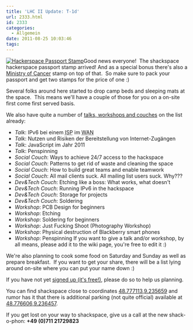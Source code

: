```yaml
---
title: 'LHC II Update: T-1d'
url: 2333.html
id: 2333
categories:
  - Allgemein
date: 2011-08-25 10:03:46
tags:
---
```


[![](https://blog.shackspace.de/wp-content/uploads/2011/08/IMG_20110825_093643-150x150.jpg "Hackerspace Passport Stamp")](https://blog.shackspace.de/wp-content/uploads/2011/08/IMG_20110825_093643.jpg)Good news everyone!  The shackspace hackerspace passport stamp arrived! And as a special bonus there's also a [Ministry of Cancer](https://blog.shackspace.de/wiki/doku.php?id=ministry:cancer) stamp on top of that.  So make sure to pack your passport and get two stamps for the price of one :)

Several folks around here started to drop camp beds and sleeping mats at the space.  This means we'll have a couple of those for you on a on-site first come first served basis.

We also have quite a number of [talks, workshops and couches](https://blog.shackspace.de/wiki/doku.php?id=event:lhc-ii:talks_workshops) on the list already:

*   _Talk_: IPv6 bei einem <acronym title="Internet Service Provider">ISP</acronym> im <acronym title="Wide Area Network">WAN</acronym>
*   _Talk_: Nutzen und Risiken der Bereitstellung von Internet-Zugängen
*   _Talk_: JavaScript im Jahr 2011
*   _Talk_: Penspinning
*   _Social Couch_: Ways to achieve 24/7 access to the hackspace
*   _Social Couch_: Patterns to get rid of waste and cleaning the space
*   _Social Couch_: How to build great teams and enable teamwork
*   _Social Couch_: All mail clients suck. All mailing list users suck. Why???
*   _Dev&amp;Tech Couch_: Etching like a boss: What works, what doesn't
*   _Dev&amp;Tech Couch_: Running IPv6 in the hackspace
*   _Dev&amp;Tech Couch_: Storage for projects
*   _Dev&amp;Tech Couch_: Soldering
*   _Workshop_: PCB Design for beginners
*   _Workshop_: Etching
*   _Workshop_: Soldering for beginners
*   _Workshop_: Just Fucking Shoot (Photography Workshop)
*   _Workshop_: Physical destruction of Blackberry smart phones
*   _Workshop_: Penspinning
If you want to give a talk and/or workshop, by all means, please add it to the wiki page, you're free to edit it :)

We're also planning to cook some food on Saturday and Sunday as well as prepare breakfast.  If you want to get your share, there will be a list lying around on-site where you can put your name down :)

If you have not yet [signed up (it's free!)](https://blog.shackspace.de/wiki/doku.php?id=event:lhc-ii:anmeldung), please do so to help us planning.

You can find shackspace close to coordinates [48.777113,9.235659](http://maps.google.com/maps?q=48.777113,9.235659&amp;hl=de&amp;ll=48.776979,9.235489&amp;spn=0.005281,0.013915&amp;t=h&amp;z=17&amp;vpsrc=6) and rumor has it that there is additional parking (not quite official) available at [48.776606,9.236457](http://maps.google.com/maps?q=48.776606,9.236457&amp;hl=de&amp;ll=48.776612,9.236305&amp;spn=0.001867,0.003479&amp;t=h&amp;z=19&amp;vpsrc=6).

If you get lost on your way to shackspace, give us a call at the new shack-o-phon: **+49 (0)711 21729823**